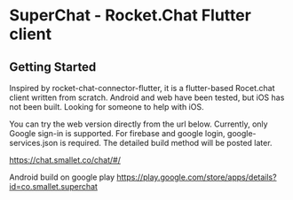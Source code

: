 # SuperChat - Rocket.Chat Flutter client

## Getting Started

Inspired by rocket-chat-connector-flutter, it is a flutter-based Rocet.chat client written from scratch.
Android and web have been tested, but iOS has not been built. Looking for someone to help with iOS.

You can try the web version directly from the url below.
Currently, only Google sign-in is supported.
For firebase and google login, google-services.json is required.
The detailed build method will be posted later.

https://chat.smallet.co/chat/#/

Android build on google play
https://play.google.com/store/apps/details?id=co.smallet.superchat